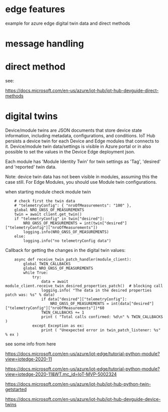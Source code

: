 # edge features

example for azure edge digital twin data and direct methods

# message handling

# direct method


see:

https://docs.microsoft.com/en-us/azure/iot-hub/iot-hub-devguide-direct-methods



# digital twins

Device/module twins are JSON documents that store device state information, including metadata, configurations, and conditions. IoT Hub persists a device twin for each Device and Edge modules that connects to it. Device/module twin data/settings is visible in Azure portal or in also possible to set the values in the Device Edge deployment json.

Each module has 'Module Identity Twin' for twin settings as 'Tag', 'desired' and 'reported' twin data.

Note: device twin data has not been visible in modules, assuming this the case still. For Edge Modules, you should use Module twin configurations.


when starting module check module twin
```
    # check first the twin data 
    # "telemetryConfig": { "nroOfMeasurements": "100" },
    global NRO_GNSS_OF_MEASUREMENTS
    twin = await client.get_twin()
    if "telemetryConfig" in twin["desired"]:
        NRO_GNSS_OF_MEASUREMENTS = int(twin["desired"]["telemetryConfig"]["nroOfMeasurements"])
        logging.info(NRO_GNSS_OF_MEASUREMENTS)
    else:
        logging.info("no telemetryConfig data")
```

Callback for getting the changes in the digital twin values:

```
    async def receive_twin_patch_handler(module_client):
        global TWIN_CALLBACKS
        global NRO_GNSS_OF_MEASUREMENTS
        while True:
            try:
                data = await module_client.receive_twin_desired_properties_patch()  # blocking call
                logging.info( "The data in the desired properties patch was: %s" % data)
                if data["desired"]["telemetryConfig"]:
                    NRO_GNSS_OF_MEASUREMENTS = int(data["desired"]["telemetryConfig"]["nroOfMeasurements"])*60
                TWIN_CALLBACKS += 1
                print ( "Total calls confirmed: %d\n" % TWIN_CALLBACKS )
            except Exception as ex:
                print ( "Unexpected error in twin_patch_listener: %s" % ex )
```


see some info from here

https://docs.microsoft.com/en-us/azure/iot-edge/tutorial-python-module?view=iotedge-2020-11

https://docs.microsoft.com/en-us/azure/iot-edge/tutorial-python-module?view=iotedge-2020-11&WT.mc_id=IoT-MVP-5002324

https://docs.microsoft.com/en-us/azure/iot-hub/iot-hub-python-twin-getstarted

https://docs.microsoft.com/en-us/azure/iot-hub/iot-hub-devguide-device-twins



